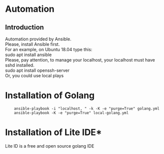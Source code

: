# Automation
## Introduction
Automation provided by Ansible.  
Please, install Ansible first.  
For an example, on Ubuntu 18.04 type this:  
		sudo apt install ansible  
Please, pay attention, to manage your localhost, your localhost must have sshd installed.  
		sudo apt install openssh-server  
Or, you could use local plays 
# Installation of Golang
		ansible-playbook -i "localhost, " -k -K -e "purge=True" golang.yml  
		ansible-playbook -K -e "purge=True" local-golang.yml  
# Installation of Lite IDE*
Lite ID  is a free and open source golang IDE

